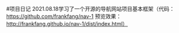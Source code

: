 #项目日记
2021.08.18学习了一个开源的导航网站项目基本框架（代码：https://github.com/frankfang/nav-1  预览效果：http://frankfang.github.io/nav-1/dist/index.html）

